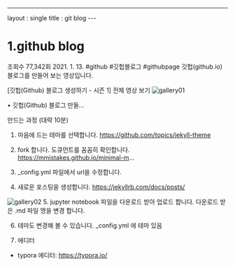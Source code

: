 ---
layout : single
title : git blog
​--- 

# 1.github blog
 조회수 77,342회  2021. 1. 13.  #github #깃헙블로그 #githubpage
 깃헙(github.io) 블로그를 만들어 보는 영상입니다.

 [깃헙(Github) 블로그 생성하기 - 시즌 1] 
 전체 영상 보기
  ![gallery01](/Users/kch/Downloads/gallery01.jpg)

 • 깃헙(Github) 블로그 만들...  

 만드는 과정 (대략 10분)
 1. 마음에 드는 테마를 선택합니다.
 https://github.com/topics/jekyll-theme

 2. fork 합니다.
 도큐먼트를 꼼꼼히 확인합니다.
 https://mmistakes.github.io/minimal-m...

 3. _config.yml 파일에서 url을 수정합니다.

 4. 새로운 포스팅을 생성합니다.
 https://jekyllrb.com/docs/posts/

 ![gallery02](/Users/kch/Downloads/gallery02.jpg)
 5. jupyter notebook 파일을 다운로드 받아 업로드 합니다.
 다운로드 받은 .md 파일 명을 변경 합니다.

 6. 테마도 변경해 볼 수 있습니다.
 _config.yml 에 테마 있음

 7. 에디터
 - typora 에디터: https://typora.io/


